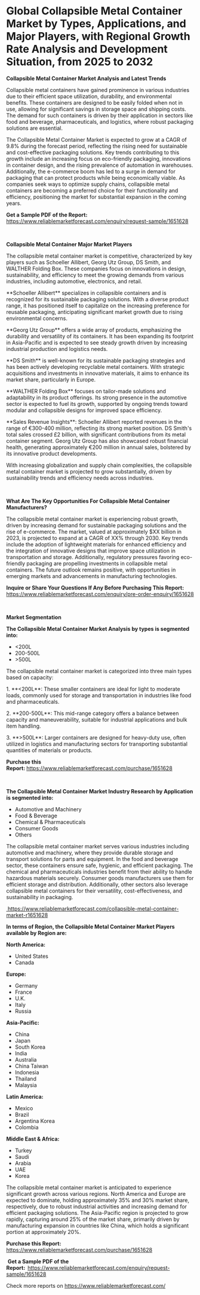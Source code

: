 <p><h1>Global Collapsible Metal Container Market by Types, Applications, and Major Players, with Regional Growth Rate Analysis and Development Situation, from 2025 to 2032</h1></p><p><strong>Collapsible Metal Container Market Analysis and Latest Trends</strong></p>
<p><p>Collapsible metal containers have gained prominence in various industries due to their efficient space utilization, durability, and environmental benefits. These containers are designed to be easily folded when not in use, allowing for significant savings in storage space and shipping costs. The demand for such containers is driven by their application in sectors like food and beverage, pharmaceuticals, and logistics, where robust packaging solutions are essential.</p><p>The Collapsible Metal Container Market is expected to grow at a CAGR of 9.8% during the forecast period, reflecting the rising need for sustainable and cost-effective packaging solutions. Key trends contributing to this growth include an increasing focus on eco-friendly packaging, innovations in container design, and the rising prevalence of automation in warehouses. Additionally, the e-commerce boom has led to a surge in demand for packaging that can protect products while being economically viable. As companies seek ways to optimize supply chains, collapsible metal containers are becoming a preferred choice for their functionality and efficiency, positioning the market for substantial expansion in the coming years.</p></p>
<p><strong>Get a Sample PDF of the Report:&nbsp;</strong> <a href="https://www.reliablemarketforecast.com/enquiry/request-sample/1651628?utm_campaign=2929&utm_medium=2&utm_source=Github&utm_content=ia&utm_term=04042025&utm_id=collapsible-metal-container">https://www.reliablemarketforecast.com/enquiry/request-sample/1651628</a></p>
<p>&nbsp;</p>
<p><strong>Collapsible Metal Container Major Market Players</strong></p>
<p><p>The collapsible metal container market is competitive, characterized by key players such as Schoeller Allibert, Georg Utz Group, DS Smith, and WALTHER Folding Box. These companies focus on innovations in design, sustainability, and efficiency to meet the growing demands from various industries, including automotive, electronics, and retail.</p><p>**Schoeller Allibert** specializes in collapsible containers and is recognized for its sustainable packaging solutions. With a diverse product range, it has positioned itself to capitalize on the increasing preference for reusable packaging, anticipating significant market growth due to rising environmental concerns.</p><p>**Georg Utz Group** offers a wide array of products, emphasizing the durability and versatility of its containers. It has been expanding its footprint in Asia-Pacific and is expected to see steady growth driven by increasing industrial production and logistics needs.</p><p>**DS Smith** is well-known for its sustainable packaging strategies and has been actively developing recyclable metal containers. With strategic acquisitions and investments in innovative materials, it aims to enhance its market share, particularly in Europe.</p><p>**WALTHER Folding Box** focuses on tailor-made solutions and adaptability in its product offerings. Its strong presence in the automotive sector is expected to fuel its growth, supported by ongoing trends toward modular and collapsible designs for improved space efficiency.</p><p>**Sales Revenue Insights**: Schoeller Allibert reported revenues in the range of €300-400 million, reflecting its strong market position. DS Smith's total sales crossed £2 billion, with significant contributions from its metal container segment. Georg Utz Group has also showcased robust financial health, generating approximately €200 million in annual sales, bolstered by its innovative product developments.</p><p>With increasing globalization and supply chain complexities, the collapsible metal container market is projected to grow substantially, driven by sustainability trends and efficiency needs across industries.</p></p>
<p>&nbsp;</p>
<p><strong>What Are The Key Opportunities For Collapsible Metal Container Manufacturers?</strong></p>
<p><p>The collapsible metal container market is experiencing robust growth, driven by increasing demand for sustainable packaging solutions and the rise of e-commerce. The market, valued at approximately $XX billion in 2023, is projected to expand at a CAGR of XX% through 2030. Key trends include the adoption of lightweight materials for enhanced efficiency and the integration of innovative designs that improve space utilization in transportation and storage. Additionally, regulatory pressures favoring eco-friendly packaging are propelling investments in collapsible metal containers. The future outlook remains positive, with opportunities in emerging markets and advancements in manufacturing technologies.</p></p>
<p><strong>Inquire or Share Your Questions If Any Before Purchasing This Report:</strong> <a href="https://www.reliablemarketforecast.com/enquiry/pre-order-enquiry/1651628?utm_campaign=2929&utm_medium=2&utm_source=Github&utm_content=ia&utm_term=04042025&utm_id=collapsible-metal-container">https://www.reliablemarketforecast.com/enquiry/pre-order-enquiry/1651628</a></p>
<p>&nbsp;</p>
<p><strong>Market Segmentation</strong></p>
<p><strong>The Collapsible Metal Container Market Analysis by types is segmented into:</strong></p>
<p><ul><li><200L</li><li>200-500L</li><li>>500L</li></ul></p>
<p><p>The collapsible metal container market is categorized into three main types based on capacity: </p><p>1. **<200L**: These smaller containers are ideal for light to moderate loads, commonly used for storage and transportation in industries like food and pharmaceuticals. </p><p>2. **200-500L**: This mid-range category offers a balance between capacity and maneuverability, suitable for industrial applications and bulk item handling. </p><p>3. **>500L**: Larger containers are designed for heavy-duty use, often utilized in logistics and manufacturing sectors for transporting substantial quantities of materials or products.</p></p>
<p><strong>Purchase this Report:&nbsp;</strong><a href="https://www.reliablemarketforecast.com/purchase/1651628?utm_campaign=2929&utm_medium=2&utm_source=Github&utm_content=ia&utm_term=04042025&utm_id=collapsible-metal-container">https://www.reliablemarketforecast.com/purchase/1651628</a></p>
<p>&nbsp;</p>
<p><strong>The Collapsible Metal Container Market Industry Research by Application is segmented into:</strong></p>
<p><ul><li>Automotive and Machinery</li><li>Food & Beverage</li><li>Chemical & Pharmaceuticals</li><li>Consumer Goods</li><li>Others</li></ul></p>
<p><p>The collapsible metal container market serves various industries including automotive and machinery, where they provide durable storage and transport solutions for parts and equipment. In the food and beverage sector, these containers ensure safe, hygienic, and efficient packaging. The chemical and pharmaceuticals industries benefit from their ability to handle hazardous materials securely. Consumer goods manufacturers use them for efficient storage and distribution. Additionally, other sectors also leverage collapsible metal containers for their versatility, cost-effectiveness, and sustainability in packaging.</p></p>
<p><a href="https://www.reliablemarketforecast.com/collapsible-metal-container-market-r1651628?utm_campaign=2929&utm_medium=2&utm_source=Github&utm_content=ia&utm_term=04042025&utm_id=collapsible-metal-container">&nbsp;https://www.reliablemarketforecast.com/collapsible-metal-container-market-r1651628</a></p>
<p><strong>In terms of Region, the Collapsible Metal Container Market Players available by Region are:</strong></p>
<p>
    <p> <strong> North America: </strong>
        <ul>
            <li>United States</li>
            <li>Canada</li>
        </ul>
        </p> 
    <p> <strong> Europe: </strong>
        <ul>
            <li>Germany</li>
            <li>France</li>
            <li>U.K.</li>
            <li>Italy</li>
            <li>Russia</li>
        </ul>
        </p> 
    <p> <strong> Asia-Pacific: </strong>
        <ul>
            <li>China</li>
            <li>Japan</li>
            <li>South Korea</li>
            <li>India</li>
            <li>Australia</li>
            <li>China Taiwan</li>
            <li>Indonesia</li>
            <li>Thailand</li>
            <li>Malaysia</li>
        </ul>
        </p> 
    <p> <strong> Latin America: </strong>
        <ul>
            <li>Mexico</li>
            <li>Brazil</li>
            <li>Argentina Korea</li>
            <li>Colombia</li>
        </ul>
        </p> 
    <p> <strong> Middle East & Africa: </strong>
        <ul>
            <li>Turkey</li>
            <li>Saudi</li>
            <li>Arabia</li>
            <li>UAE</li>
            <li>Korea</li>
        </ul>
    </p>
    </p>
<p><p>The collapsible metal container market is anticipated to experience significant growth across various regions. North America and Europe are expected to dominate, holding approximately 35% and 30% market share, respectively, due to robust industrial activities and increasing demand for efficient packaging solutions. The Asia-Pacific region is projected to grow rapidly, capturing around 25% of the market share, primarily driven by manufacturing expansion in countries like China, which holds a significant portion at approximately 20%.</p></p>
<p><strong>Purchase this Report: </strong><a href="https://www.reliablemarketforecast.com/purchase/1651628?utm_campaign=2929&utm_medium=2&utm_source=Github&utm_content=ia&utm_term=04042025&utm_id=collapsible-metal-container">https://www.reliablemarketforecast.com/purchase/1651628</a></p>
<p>&nbsp;<strong>Get a Sample PDF of the Report:&nbsp;&nbsp;</strong><a href="https://www.reliablemarketforecast.com/enquiry/request-sample/1651628?utm_campaign=2929&utm_medium=2&utm_source=Github&utm_content=ia&utm_term=04042025&utm_id=collapsible-metal-container">https://www.reliablemarketforecast.com/enquiry/request-sample/1651628</a></p>
<p><strong></strong></p>
<p>Check more reports on <a href="https://www.reliablemarketforecast.com/?utm_campaign=2929&utm_medium=2&utm_source=Github&utm_content=ia&utm_term=04042025&utm_id=collapsible-metal-container">https://www.reliablemarketforecast.com/</a></p>